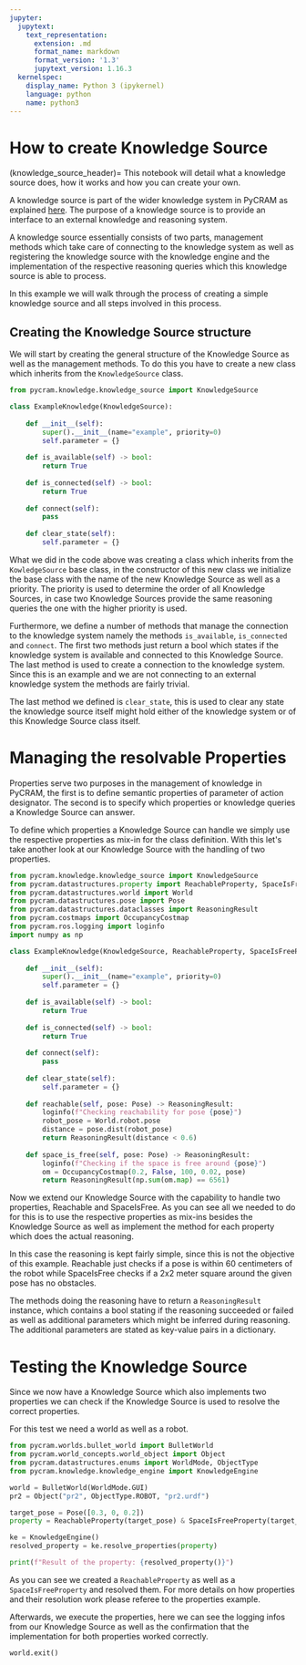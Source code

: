```yaml
---
jupyter:
  jupytext:
    text_representation:
      extension: .md
      format_name: markdown
      format_version: '1.3'
      jupytext_version: 1.16.3
  kernelspec:
    display_name: Python 3 (ipykernel)
    language: python
    name: python3
---
```


# How to create Knowledge Source
(knowledge_source_header)=
This notebook will detail what a knowledge source does, how it works and how you can create your own. 

A knowledge source is part of the wider knowledge system in PyCRAM as explained [here](/knowledge). The purpose of a 
knowledge source is to provide an interface to an external knowledge and reasoning system.

A knowledge source essentially consists of two parts, management methods which take care of connecting to the knowledge 
system as well as registering the knowledge source with the knowledge engine and the implementation of the respective 
reasoning queries which this knowledge source is able to process. 

In this example we will walk through the process of creating a simple knowledge source and all steps involved in this process. 

## Creating the Knowledge Source structure

We will start by creating the general structure of the Knowledge Source as well as the management methods. To do this 
you have to create a new class which inherits from the ```KnowledgeSource``` class.

```python
from pycram.knowledge.knowledge_source import KnowledgeSource

class ExampleKnowledge(KnowledgeSource):
    
    def __init__(self):
        super().__init__(name="example", priority=0)
        self.parameter = {}
        
    def is_available(self) -> bool:
        return True
    
    def is_connected(self) -> bool:
        return True
    
    def connect(self):
        pass
    
    def clear_state(self):
        self.parameter = {}
```

What we did in the code above was creating a class which inherits from the ```KowledgeSource``` base class, in the 
constructor of this new class we initialize the base class with the name of the new Knowledge Source as well as a 
priority. The priority is used to determine the order of all Knowledge Sources, in case two Knowledge Sources provide 
the same reasoning queries the one with the higher priority is used. 

Furthermore, we define a number of methods that manage the connection to the knowledge system namely the methods 
```is_available```, ```is_connected``` and ```connect```. The first two methods just return a bool which states if the 
knowledge system is available and connected to this Knowledge Source. The last method is used to create a connection 
to the knowledge system. Since this is an example and we are not connecting to an external knowledge system the methods 
are fairly trivial. 

The last method we defined is ```clear_state```, this is used to clear any state the knowledge source itself might hold 
either of the knowledge system or of this Knowledge Source class itself. 


# Managing the resolvable Properties 
Properties serve two purposes in the management of knowledge in PyCRAM, the first is to define semantic properties of 
parameter of action designator. The second is to specify which properties or knowledge queries a Knowledge Source can 
answer. 

To define which properties a Knowledge Source can handle we simply use the respective properties as mix-in for the class 
definition. With this let's take another look at our Knowledge Source with the handling of two properties. 

```python
from pycram.knowledge.knowledge_source import KnowledgeSource
from pycram.datastructures.property import ReachableProperty, SpaceIsFreeProperty
from pycram.datastructures.world import World
from pycram.datastructures.pose import Pose
from pycram.datastructures.dataclasses import ReasoningResult
from pycram.costmaps import OccupancyCostmap
from pycram.ros.logging import loginfo
import numpy as np

class ExampleKnowledge(KnowledgeSource, ReachableProperty, SpaceIsFreeProperty):
    
    def __init__(self):
        super().__init__(name="example", priority=0)
        self.parameter = {}
        
    def is_available(self) -> bool:
        return True
    
    def is_connected(self) -> bool:
        return True
    
    def connect(self):
        pass
    
    def clear_state(self):
        self.parameter = {}
        
    def reachable(self, pose: Pose) -> ReasoningResult:
        loginfo(f"Checking reachability for pose {pose}")
        robot_pose = World.robot.pose
        distance = pose.dist(robot_pose)
        return ReasoningResult(distance < 0.6)
    
    def space_is_free(self, pose: Pose) -> ReasoningResult:
        loginfo(f"Checking if the space is free around {pose}")
        om = OccupancyCostmap(0.2, False, 100, 0.02, pose)
        return ReasoningResult(np.sum(om.map) == 6561)
```

Now we extend our Knowledge Source with the capability to handle two properties, Reachable and SpaceIsFree. As you can 
see all we needed to do for this is to use the respective properties as mix-ins besides the Knowledge Source as well as 
implement the method for each property which does the actual reasoning. 

In this case the reasoning is kept fairly simple, since this is not the objective of this example. Reachable just 
checks if a pose is within 60 centimeters of the robot while SpaceIsFree checks if a 2x2 meter square around the given 
pose has no obstacles. 

The methods doing the reasoning have to return a ```ReasoningResult``` instance, which contains a bool stating if the 
reasoning succeeded or failed as well as additional parameters which might be inferred during reasoning. The additional 
parameters are stated as key-value pairs in a dictionary.


# Testing the Knowledge Source
Since we now have a Knowledge Source which also implements two properties we can check if the Knowledge Source is used 
to resolve the correct properties. 

For this test we need a world as well as a robot.

```python
from pycram.worlds.bullet_world import BulletWorld
from pycram.world_concepts.world_object import Object
from pycram.datastructures.enums import WorldMode, ObjectType
from pycram.knowledge.knowledge_engine import KnowledgeEngine

world = BulletWorld(WorldMode.GUI)
pr2 = Object("pr2", ObjectType.ROBOT, "pr2.urdf")

target_pose = Pose([0.3, 0, 0.2])
property = ReachableProperty(target_pose) & SpaceIsFreeProperty(target_pose)

ke = KnowledgeEngine()
resolved_property = ke.resolve_properties(property)

print(f"Result of the property: {resolved_property()}")
```

As you can see we created a ```ReachableProperty``` as well as a ```SpaceIsFreeProperty``` and resolved them. For more 
details on how properties and their resolution work please referee to the properties example. 

Afterwards, we execute the properties, here we can see the logging infos from our Knowledge Source as well as the 
confirmation that the implementation for both properties worked correctly.

```python
world.exit()
```
